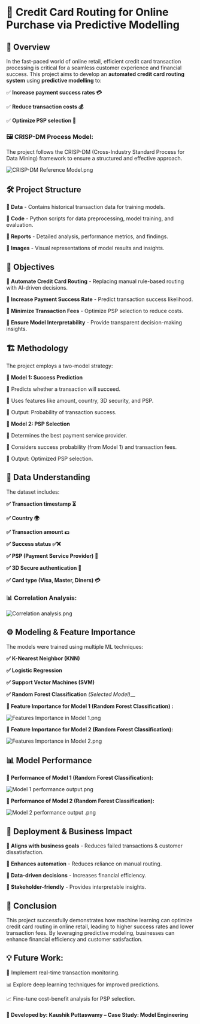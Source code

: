 # 📌 Credit Card Routing for Online Purchase via Predictive Modelling

## 📖 Overview

In the fast-paced world of online retail, efficient credit card transaction processing is critical for a seamless customer experience and financial success. This project aims to develop an **automated credit card routing system** using **predictive modelling** to:

✅ **Increase payment success rates 💳**

✅ **Reduce transaction costs 💰**

✅ **Optimize PSP selection 🤖**

### 🖼️ CRISP-DM Process Model:

The project follows the CRISP-DM (Cross-Industry Standard Process for Data Mining) framework to ensure a structured and effective approach.

![CRISP-DM Reference Model.png](https://github.com/Kaushik-Puttaswamy/Credit-Card-Routing-for-Online-Purchase-via-Predictive-Modelling/blob/main/CRISP-DM%20Reference%20Model.png)

## 🛠️ Project Structure

**📂 Data** - Contains historical transaction data for training models.

**📂 Code** - Python scripts for data preprocessing, model training, and evaluation.

**📂 Reports** - Detailed analysis, performance metrics, and findings.

**📂 Images** - Visual representations of model results and insights.


## 🎯 Objectives

**📌 Automate Credit Card Routing** - Replacing manual rule-based routing with AI-driven decisions.

**📌 Increase Payment Success Rate** - Predict transaction success likelihood.

**📌 Minimize Transaction Fees** - Optimize PSP selection to reduce costs.

**📌 Ensure Model Interpretability** - Provide transparent decision-making insights.


## 🏗️ Methodology

The project employs a two-model strategy:

**🔹 Model 1: Success Prediction**

🔸 Predicts whether a transaction will succeed.

🔸 Uses features like amount, country, 3D security, and PSP.

🔸 Output: Probability of transaction success.



**🔹 Model 2: PSP Selection**

🔸 Determines the best payment service provider.

🔸 Considers success probability (from Model 1) and transaction fees.

🔸 Output: Optimized PSP selection.



## 🔢 Data Understanding

The dataset includes:

**✅ Transaction timestamp ⏳**

**✅ Country 🌍**

**✅ Transaction amount 💵**

**✅ Success status ✅❌**

**✅ PSP (Payment Service Provider) 🏦**

**✅ 3D Secure authentication 🔐**

**✅ Card type (Visa, Master, Diners) 💳**


### 📊 Correlation Analysis:

![Correlation analysis.png](https://github.com/Kaushik-Puttaswamy/Credit-Card-Routing-for-Online-Purchase-via-Predictive-Modelling/blob/main/Correlation%20analysis.png)

## ⚙️ Modeling & Feature Importance

The models were trained using multiple ML techniques:

**✅ K-Nearest Neighbor (KNN)**

**✅ Logistic Regression**

**✅ Support Vector Machines (SVM)**

**✅ Random Forest Classification** _(Selected Model)___

**📌 Feature Importance for Model 1 (Random Forest Classification) :**

![Features Importance in Model 1.png](https://github.com/Kaushik-Puttaswamy/Credit-Card-Routing-for-Online-Purchase-via-Predictive-Modelling/blob/main/Features%20Importance%20in%20Model%201.png)

**📌 Feature Importance for Model 2 (Random Forest Classification):**

![Features Importance in Model 2.png](https://github.com/Kaushik-Puttaswamy/Credit-Card-Routing-for-Online-Purchase-via-Predictive-Modelling/blob/main/Features%20Importance%20in%20Model%202.png)


## 📊 Model Performance

**📌 Performance of Model 1 (Random Forest Classification):**

![Model 1 performance output.png](https://github.com/Kaushik-Puttaswamy/Credit-Card-Routing-for-Online-Purchase-via-Predictive-Modelling/blob/main/Model%201%20performance%20output.png)

**📌 Performance of Model 2 (Random Forest Classification):**

![Model 2 performance output .png](https://github.com/Kaushik-Puttaswamy/Credit-Card-Routing-for-Online-Purchase-via-Predictive-Modelling/blob/main/Model%202%20performance%20output%20.png)

## 🚀 Deployment & Business Impact

**🔹 Aligns with business goals** - Reduces failed transactions & customer dissatisfaction.

**🔹 Enhances automation** - Reduces reliance on manual routing.

**🔹 Data-driven decisions** - Increases financial efficiency.

**🔹 Stakeholder-friendly** - Provides interpretable insights.

## 📌 Conclusion

This project successfully demonstrates how machine learning can optimize credit card routing in online retail, leading to higher success rates and lower transaction fees. By leveraging predictive modeling, businesses can enhance financial efficiency and customer satisfaction.

## 💡 Future Work:

🚀 Implement real-time transaction monitoring.

📊 Explore deep learning techniques for improved predictions.

📈 Fine-tune cost-benefit analysis for PSP selection.

#### 🔗 Developed by: Kaushik Puttaswamy – Case Study: Model Engineering
